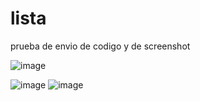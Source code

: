 # lista
prueba de envio de codigo y de screenshot

![image](https://github.com/user-attachments/assets/1a83b1c2-369a-4c8e-bbe2-dc570dc1ec11)

![image](https://github.com/user-attachments/assets/16caabd4-b495-4f90-85d2-880a09200118)
![image](https://github.com/user-attachments/assets/d6b857e9-8597-4fc1-a0da-f0c667d0473d)
